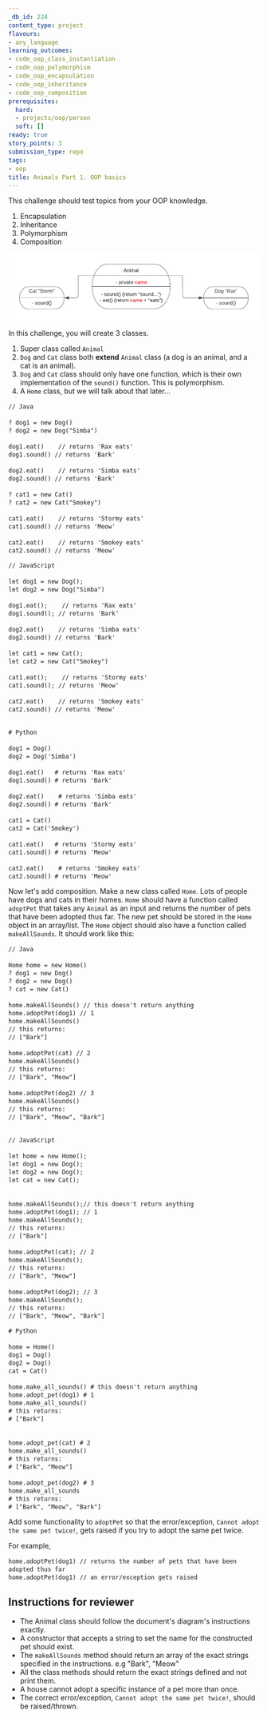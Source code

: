 ```yaml
---
_db_id: 224
content_type: project
flavours:
- any_language
learning_outcomes:
- code_oop_class_instantiation
- code_oop_polymorphism
- code_oop_encapsulation
- code_oop_inheritance
- code_oop_composition
prerequisites:
  hard:
  - projects/oop/person
  soft: []
ready: true
story_points: 3
submission_type: repo
tags:
- oop
title: Animals Part 1. OOP basics
---
```


This challenge should test topics from your OOP knowledge.

1. Encapsulation
2. Inheritance
3. Polymorphism
4. Composition

![Animal Flow Diagram](animals-diagram.png)

In this challenge, you will create 3 classes.

1. Super class called `Animal`
2. `Dog` and `Cat` class both **extend** `Animal` class (a dog is an animal, and a cat is an animal).
3. `Dog` and `Cat` class should only have one function, which is their own implementation of the `sound()` function. This is polymorphism.
4. A `Home` class, but we will talk about that later...

```
// Java

? dog1 = new Dog()
? dog2 = new Dog("Simba")

dog1.eat()    // returns 'Rax eats'
dog1.sound() // returns 'Bark'

dog2.eat()    // returns 'Simba eats'
dog2.sound() // returns 'Bark'

? cat1 = new Cat()
? cat2 = new Cat("Smokey")

cat1.eat()    // returns 'Stormy eats'
cat1.sound() // returns 'Meow'

cat2.eat()    // returns 'Smokey eats'
cat2.sound() // returns 'Meow'
```

```
// JavaScript

let dog1 = new Dog();
let dog2 = new Dog("Simba")

dog1.eat();    // returns 'Rax eats'
dog1.sound(); // returns 'Bark'

dog2.eat()    // returns 'Simba eats'
dog2.sound() // returns 'Bark'

let cat1 = new Cat();
let cat2 = new Cat("Smokey")

cat1.eat();    // returns 'Stormy eats'
cat1.sound(); // returns 'Meow'

cat2.eat()    // returns 'Smokey eats'
cat2.sound() // returns 'Meow'

```

```

# Python

dog1 = Dog()
dog2 = Dog('Simba')

dog1.eat()   # returns 'Rax eats'
dog1.sound() # returns 'Bark'

dog2.eat()    # returns 'Simba eats'
dog2.sound() # returns 'Bark'

cat1 = Cat()
cat2 = Cat('Smokey')

cat1.eat()   # returns 'Stormy eats'
cat1.sound() # returns 'Meow'

cat2.eat()    # returns 'Smokey eats'
cat2.sound() # returns 'Meow'

```

Now let's add composition. Make a new class called `Home`. Lots of people have dogs and cats in their homes. `Home` should have a function called `adoptPet` that takes any `Animal` as an input and returns the number of pets that have been adopted thus far. The new pet should be stored in the `Home` object in an array/list. The `Home` object should also have a function called `makeAllSounds`. It should work like this:

```
// Java

Home home = new Home()
? dog1 = new Dog()
? dog2 = new Dog()
? cat = new Cat()

home.makeAllSounds() // this doesn't return anything
home.adoptPet(dog1) // 1
home.makeAllSounds()
// this returns:
// ["Bark"]

home.adoptPet(cat) // 2
home.makeAllSounds()
// this returns:
// ["Bark", "Meow"]

home.adoptPet(dog2) // 3
home.makeAllSounds()
// this returns:
// ["Bark", "Meow", "Bark"]


```

```
// JavaScript

let home = new Home();
let dog1 = new Dog();
let dog2 = new Dog();
let cat = new Cat();


home.makeAllSounds();// this doesn't return anything
home.adoptPet(dog1); // 1
home.makeAllSounds();
// this returns:
// ["Bark"]

home.adoptPet(cat); // 2
home.makeAllSounds();
// this returns:
// ["Bark", "Meow"]

home.adoptPet(dog2); // 3
home.makeAllSounds();
// this returns:
// ["Bark", "Meow", "Bark"]
```

```
# Python

home = Home()
dog1 = Dog()
dog2 = Dog()
cat = Cat()

home.make_all_sounds() # this doesn't return anything
home.adopt_pet(dog1) # 1
home.make_all_sounds()
# this returns:
# ["Bark"]


home.adopt_pet(cat) # 2
home.make_all_sounds()
# this returns:
# ["Bark", "Meow"]

home.adopt_pet(dog2) # 3
home.make_all_sounds
# this returns:
# ["Bark", "Meow", "Bark"]
```

Add some functionality to `adoptPet` so that the error/exception, `Cannot adopt the same pet twice!`, gets raised if you try to adopt the same pet twice.

For example,

```
home.adoptPet(dog1) // returns the number of pets that have been adopted thus far
home.adoptPet(dog1) // an error/exception gets raised
```

## Instructions for reviewer

- The Animal class should follow the document's diagram's instructions exactly.
- A constructor that accepts a string to set the name for the constructed pet should exist.
- The `makeAllSounds` method should return an array of the exact strings specified in the instructions. e.g "Bark", "Meow"
- All the class methods should return the exact strings defined and not print them.
- A house cannot adopt a specific instance of a pet more than once.
- The correct error/exception, `Cannot adopt the same pet twice!`, should be raised/thrown.